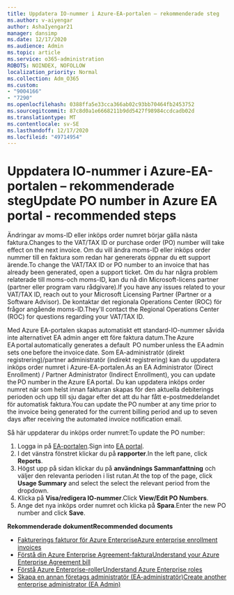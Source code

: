 ```yaml
---
title: Uppdatera IO-nummer i Azure-EA-portalen – rekommenderade steg
ms.author: v-aiyengar
author: AshaIyengar21
manager: dansimp
ms.date: 12/17/2020
ms.audience: Admin
ms.topic: article
ms.service: o365-administration
ROBOTS: NOINDEX, NOFOLLOW
localization_priority: Normal
ms.collection: Adm_O365
ms.custom:
- "9004166"
- "7290"
ms.openlocfilehash: 0388ffa5e33cca366ab02c93bb70464fb2453752
ms.sourcegitcommit: 87c8d0a1e6668211b9dd5427f98984ccdcadb02d
ms.translationtype: MT
ms.contentlocale: sv-SE
ms.lasthandoff: 12/17/2020
ms.locfileid: "49714954"
---
```

# <a name="update-po-number-in-azure-ea-portal---recommended-steps"></a><span data-ttu-id="5df0a-102">Uppdatera IO-nummer i Azure-EA-portalen – rekommenderade steg</span><span class="sxs-lookup"><span data-stu-id="5df0a-102">Update PO number in Azure EA portal - recommended steps</span></span>

<span data-ttu-id="5df0a-103">Ändringar av moms-ID eller inköps order numret börjar gälla nästa faktura.</span><span class="sxs-lookup"><span data-stu-id="5df0a-103">Changes to the VAT/TAX ID or purchase order (PO) number will take effect on the next invoice.</span></span> <span data-ttu-id="5df0a-104">Om du vill ändra moms-ID eller inköps order nummer till en faktura som redan har genererats öppnar du ett support ärende.</span><span class="sxs-lookup"><span data-stu-id="5df0a-104">To change the VAT/TAX ID or PO number to an invoice that has already been generated, open a support ticket.</span></span> <span data-ttu-id="5df0a-105">Om du har några problem relaterade till moms-och moms-ID, kan du nå din Microsoft-licens partner (partner eller program varu rådgivare).</span><span class="sxs-lookup"><span data-stu-id="5df0a-105">If you have any issues related to your VAT/TAX ID, reach out to your Microsoft Licensing Partner (Partner or a Software Advisor).</span></span> <span data-ttu-id="5df0a-106">De kontaktar det regionala Operations Center (ROC) för frågor angående moms-ID.</span><span class="sxs-lookup"><span data-stu-id="5df0a-106">They'll contact the Regional Operations Center (ROC) for questions regarding your VAT/TAX ID.</span></span> 

<span data-ttu-id="5df0a-107">Med Azure EA-portalen skapas automatiskt ett standard-IO-nummer såvida inte alternativet EA admin anger ett före faktura datum.</span><span class="sxs-lookup"><span data-stu-id="5df0a-107">The Azure EA portal automatically generates a default  PO number unless the EA admin sets one before the invoice date.</span></span> <span data-ttu-id="5df0a-108">Som EA-administratör (direkt registrering)/partner administratör (indirekt registrering) kan du uppdatera inköps order numret i Azure-EA-portalen.</span><span class="sxs-lookup"><span data-stu-id="5df0a-108">As an EA Administrator (Direct Enrollment) / Partner Administrator (Indirect Enrollment), you can update the PO number in the Azure EA portal.</span></span> <span data-ttu-id="5df0a-109">Du kan uppdatera inköps order numret när som helst innan fakturan skapas för den aktuella debiterings perioden och upp till sju dagar efter det att du har fått e-postmeddelandet för automatisk faktura.</span><span class="sxs-lookup"><span data-stu-id="5df0a-109">You can update the PO number at any time prior to the invoice being generated for the current billing period and up to seven days after receiving the automated invoice notification email.</span></span>    

<span data-ttu-id="5df0a-110">Så här uppdaterar du inköps order numret:</span><span class="sxs-lookup"><span data-stu-id="5df0a-110">To update the PO number:</span></span>

1. <span data-ttu-id="5df0a-111">Logga in på [EA-portalen](https://ea.azure.com/).</span><span class="sxs-lookup"><span data-stu-id="5df0a-111">Sign into [EA portal](https://ea.azure.com/).</span></span>
1. <span data-ttu-id="5df0a-112">I det vänstra fönstret klickar du på **rapporter**.</span><span class="sxs-lookup"><span data-stu-id="5df0a-112">In the left pane, click **Reports**.</span></span>
1. <span data-ttu-id="5df0a-113">Högst upp på sidan klickar du på **användnings Sammanfattning** och väljer den relevanta perioden i list rutan.</span><span class="sxs-lookup"><span data-stu-id="5df0a-113">At the top of the page, click **Usage Summary** and select the select the relevant period from the dropdown.</span></span>
1. <span data-ttu-id="5df0a-114">Klicka på **Visa/redigera IO-nummer**.</span><span class="sxs-lookup"><span data-stu-id="5df0a-114">Click **View/Edit PO Numbers**.</span></span>
1. <span data-ttu-id="5df0a-115">Ange det nya inköps order numret och klicka på **Spara**.</span><span class="sxs-lookup"><span data-stu-id="5df0a-115">Enter the new PO number and click **Save**.</span></span>

<span data-ttu-id="5df0a-116">**Rekommenderade dokument**</span><span class="sxs-lookup"><span data-stu-id="5df0a-116">**Recommended documents**</span></span> 

- [<span data-ttu-id="5df0a-117">Fakturerings fakturor för Azure Enterprise</span><span class="sxs-lookup"><span data-stu-id="5df0a-117">Azure enterprise enrollment invoices</span></span>](https://docs.microsoft.com/azure/billing/billing-ea-portal-enrollment-invoices) 
- [<span data-ttu-id="5df0a-118">Förstå din Azure Enterprise Agreement-faktura</span><span class="sxs-lookup"><span data-stu-id="5df0a-118">Understand your Azure Enterprise Agreement bill</span></span>](https://docs.microsoft.com/azure/billing/billing-understand-your-bill-ea)  
- [<span data-ttu-id="5df0a-119">Förstå Azure Enterprise-roller</span><span class="sxs-lookup"><span data-stu-id="5df0a-119">Understand Azure Enterprise roles</span></span>](https://docs.microsoft.com/azure/billing/billing-understand-your-bill-ea) 
- [<span data-ttu-id="5df0a-120">Skapa en annan företags administratör (EA-administratör)</span><span class="sxs-lookup"><span data-stu-id="5df0a-120">Create another enterprise administrator (EA Admin)</span></span>](https://docs.microsoft.com/azure/cost-management-billing/manage/ea-portal-administration#create-another-enterprise-administrator) 
